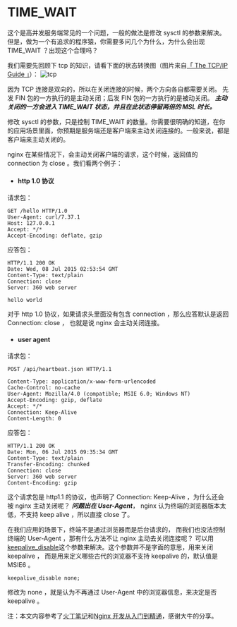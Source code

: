 # TIME_WAIT
这个是高并发服务端常见的一个问题，一般的做法是修改 sysctl 的参数来解决。
但是，做为一个有追求的程序猿，你需要多问几个为什么，为什么会出现 TIME_WAIT ？出现这个合理吗？

我们需要先回顾下 tcp 的知识，请看下面的状态转换图（图片来自[「 The TCP/IP Guide 」](http://www.tcpipguide.com/)）：
![tcp](/web/tcp.png)

因为 TCP 连接是双向的，所以在关闭连接的时候，两个方向各自都需要关闭。
先发 FIN 包的一方执行的是主动关闭；后发 FIN 包的一方执行的是被动关闭。
***主动关闭的一方会进入 TIME_WAIT 状态，并且在此状态停留两倍的 MSL 时长。***

修改 sysctl 的参数，只是控制 TIME_WAIT 的数量。你需要很明确的知道，在你的应用场景里面，你预期是服务端还是客户端来主动关闭连接的。一般来说，都是客户端来主动关闭的。

nginx 在某些情况下，会主动关闭客户端的请求，这个时候，返回值的 connection 为 close 。我们看两个例子：

*  #### http 1.0 协议

请求包：

```
GET /hello HTTP/1.0
User-Agent: curl/7.37.1
Host: 127.0.0.1
Accept: */*
Accept-Encoding: deflate, gzip

```

应答包：

```
HTTP/1.1 200 OK
Date: Wed, 08 Jul 2015 02:53:54 GMT
Content-Type: text/plain
Connection: close
Server: 360 web server

hello world
```
对于 http 1.0 协议，如果请求头里面没有包含 connection ，那么应答默认是返回 Connection: close ，
也就是说 nginx 会主动关闭连接。

*   #### user agent
请求包：

```
POST /api/heartbeat.json HTTP/1.1

Content-Type: application/x-www-form-urlencoded
Cache-Control: no-cache
User-Agent: Mozilla/4.0 (compatible; MSIE 6.0; Windows NT)
Accept-Encoding: gzip, deflate
Accept: */*
Connection: Keep-Alive
Content-Length: 0
```

应答包：

```
HTTP/1.1 200 OK
Date: Mon, 06 Jul 2015 09:35:34 GMT
Content-Type: text/plain
Transfer-Encoding: chunked
Connection: close
Server: 360 web server
Content-Encoding: gzip
```
这个请求包是 http1.1 的协议，也声明了 Connection: Keep-Alive ，为什么还会被 nginx 主动关闭呢？
***问题出在 User-Agent***， nginx 认为终端的浏览器版本太低，不支持 keep alive ，所以直接 close 了。

在我们应用的场景下，终端不是通过浏览器而是后台请求的，
而我们也没法控制终端的 User-Agent ，那有什么方法不让 nginx 主动去关闭连接呢？
可以用[keepalive_disable](http://nginx.org/en/docs/http/ngx_http_core_module.html#keepalive_disable)这个参数来解决。这个参数并不是字面的意思，用来关闭 keepalive ，
而是用来定义哪些古代的浏览器不支持 keepalive 的，默认值是 MSIE6 。

```
keepalive_disable none;
```
修改为 none ，就是认为不再通过 User-Agent 中的浏览器信息，来决定是否 keepalive 。


注：本文内容参考了[火丁笔记](http://huoding.com/2013/12/31/316)和[Nginx 开发从入门到精通](http://tengine.taobao.org/book/chapter_02.html)，感谢大牛的分享。
